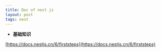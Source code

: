 ```yaml
---
title: Doc of nest js
layout: post
tags: nest
---
```


* **基础知识**

[https://docs.nestjs.cn/6/firststeps](https://docs.nestjs.cn/6/firststeps)